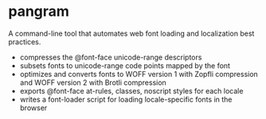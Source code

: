 # pangram

A command-line tool that automates web font loading and localization best practices.

- compresses the @font-face unicode-range descriptors
- subsets fonts to unicode-range code points mapped by the font
- optimizes and converts fonts to WOFF version 1 with Zopfli compression and WOFF version 2 with Brotli compression
- exports @font-face at-rules, classes, noscript styles for each locale
- writes a font-loader script for loading locale-specific fonts in the browser
